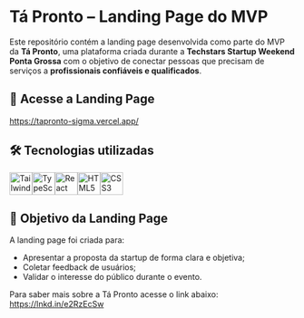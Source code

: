 # Tá Pronto – Landing Page do MVP

Este repositório contém a landing page desenvolvida como parte do MVP da **Tá Pronto**, uma plataforma criada durante a **Techstars Startup Weekend Ponta Grossa** com o objetivo de conectar pessoas que precisam de serviços a **profissionais confiáveis e qualificados**.

## 🔗 Acesse a Landing Page

https://tapronto-sigma.vercel.app/

## 🛠️ Tecnologias utilizadas
<img loading="lazy" src="https://cdn.jsdelivr.net/gh/devicons/devicon@latest/icons/tailwindcss/tailwindcss-original.svg" width=40 height=40 alt="TailwindCSS"/><img loading="lazy" src="https://cdn.jsdelivr.net/gh/devicons/devicon@latest/icons/typescript/typescript-original.svg" width=40 height=40 alt="TypeScript"/><img loading="lazy" src="https://cdn.jsdelivr.net/gh/devicons/devicon@latest/icons/react/react-original.svg" width=40 height=40 alt="React"/><img loading="lazy" src="https://cdn.jsdelivr.net/gh/devicons/devicon@latest/icons/html5/html5-original.svg" width=40 height=40 alt="HTML5"/><img loading="lazy" src="https://cdn.jsdelivr.net/gh/devicons/devicon@latest/icons/css3/css3-original.svg" width=40 height=40 alt="CSS3"/> 

## 📌 Objetivo da Landing Page

A landing page foi criada para:
- Apresentar a proposta da startup de forma clara e objetiva;
- Coletar feedback de usuários;
- Validar o interesse do público durante o evento.

Para saber mais sobre a Tá Pronto acesse o link abaixo:
https://lnkd.in/e2RzEcSw
